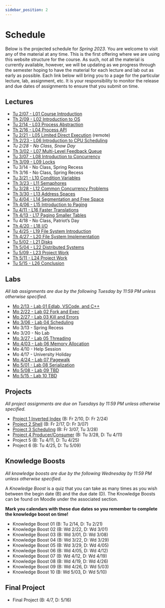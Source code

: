 ```yaml
---
sidebar_position: 2
---
```


# Schedule

Below is the projected schedule for *Spring 2023*. You are welcome to visit any of the material at any time. This is the first offering where we are using this website structure for the course. As such, not all the material is currently available, however, we will be updating as we progress through the semester hoping to have the material for each lecture and lab out as early as possible. Each link below will bring you to a page for the particular lecture, lab, assignment, etc. It is your responsibility to monitor the release and due dates of assignments to ensure that you submit on time.

## Lectures

- [Tu 2/07 - L01 Course Introduction](../../lectures/intro/)
- [Th 2/09 - L02 Introduction to OS](../../lectures/intro-os/)
- [Tu 2/14 - L03 Process Abstraction](../../lectures/process-abstraction/)
- [Th 2/16 - L04 Process API](../../lectures/process-api/)
- [Tu 2/21 - L05 Limited Direct Execution](../../lectures/limited-direct/) (remote)
- [Th 2/23 - L06 Introduction to CPU Scheduling](../../lectures/intro-cpu-sched/)
- *Tu 2/28 - No Class, Snow Day*
- [Th 3/02 - L07 Multi-Level Feedback Queue](../../lectures/mlfq/)
- [Tu 3/07 - L08 Introduction to Concurrency](../../lectures/intro-conc/)
- [Th 3/09 - L09 Locks](../../lectures/locks/)
- Tu 3/14 - No Class, Spring Recess
- Th 3/16 - No Class, Spring Recess
- [Tu 3/21 - L10 Condition Variables](../../lectures/cond-vars/)
- [Th 3/23 - L11 Semaphores](../../lectures/semaphores/)
- [Tu 3/28 - L12 Common Concurrency Problems](../../lectures/conc-problems/)
- [Th 3/30 - L13 Address Spaces](../../lectures/addr-spaces/)
- [Tu 4/04 - L14 Segmentation and Free Space](../../lectures/seg-free-space/)
- [Th 4/06 - L15 Introduction to Paging](../../lectures/intro-paging/)
- [Tu 4/11 - L16 Faster Translations](../../lectures/faster-impl/)
- [Th 4/13 - L17 Paging Smaller Tables](../../lectures/paging-smaller-tables/)
- Tu 4/18 - No Class, Patriot’s Day
- [Th 4/20 - L18 I/O](../../lectures/io/)
- [Tu 4/25 - L19 File System Introduction](../../lectures/fs-intro/)
- [Th 4/27 - L20 File System Implementation](../../lectures/fs-impl/)
- [Tu 5/02 - L21 Disks](../../lectures/disks/)
- [Th 5/04 - L22 Distributed Systems](../../lectures/dist-sys/)
- [Tu 5/09 - L23 Project Work](../../lectures/project-work-1/)
- [Th 5/11 - L24 Project Work](../../lectures/project-work-2/)
- [Tu 5/15 - L26 Conclusion](../../lectures/conclusion/)

## Labs

*All lab assignments are due by the following Tuesday by 11:59 PM unless otherwise specified.*

- [Mo 2/13 - Lab 01 Edlab, VSCode, and C++](/docs/labs/lab01)
- [Mo 2/22 - Lab 02 Fork and Exec](/docs/labs/lab02)
- [Mo 2/27 - Lab 03 Kill and Errors](/docs/labs/lab03)
- [Mo 3/06 - Lab 04 Scheduling](/docs/labs/lab04)
- Mo 3/13 - Spring Recess
- Mo 3/20 - No Lab
- [Mo 3/27 - Lab 05 Threading](/docs/labs/lab05)
- [Mo 4/03 - Lab 06 Memory Allocation](/docs/labs/lab06)
- Mo 4/10 - Help Session
- Mo 4/17 - University Holiday
- [Mo 4/24 - Lab 07 Pagewalk](/docs/labs/lab07)
- [Mo 5/01 - Lab 08 Serialization](/docs/labs/lab08)
- [Mo 5/08 - Lab 09 TBD](/docs/labs/lab09)
- [Mo 5/15 - Lab 10 TBD](/docs/labs/lab10)

## Projects

*All project assignments are due on Tuesdays by 11:59 PM unless otherwise specified.*

- [Project 1 Inverted Index](/docs/projects/inverted-index) (B: Fr 2/10, D: Fr 2/24)
- [Project 2 Shell](/docs/projects/shell) (B: Fr 2/17, D: Fr 3/07)
- [Project 3 Scheduling](/docs/projects/scheduling) (B: Fr 3/07, Tu 3/28)
- [Project 4 Producer/Consumer](/docs/projects/prodcon) (B: Tu 3/28, D: Tu 4/11)
- Project 5 (B: Tu 4/11, D: Tu 4/25)
- Project 6 (B: Tu 4/25, D: Tu 5/09)

## Knowledge Boosts

*All knowledge boosts are due by the following Wednesday by 11:59 PM unless otherwise specified.*

A *Knowledge Boost* is a quiz that you can take as many times as you
wish between the begin date (B) and the due date (D). The Knowledge
Boosts can be found on Moodle under the associated section.

**Mark you calendars with these due dates so you remember to complete
the knowledge boost on time!**

- Knowledge Boost 01 (B: Tu 2/14, D: Tu 2/21)
- Knowledge Boost 02 (B: Wd 2/22, D: Wd 3/01)
- Knowledge Boost 03 (B: Wd 3/01, D: Wd 3/08)
- Knowledge Boost 04 (B: Wd 3/22, D: Wd 3/29)
- Knowledge Boost 05 (B: Wd 3/29, D: Wd 4/05)
- Knowledge Boost 06 (B: Wd 4/05, D: Wd 4/12)
- Knowledge Boost 07 (B: Wd 4/12, D: Wd 4/19)
- Knowledge Boost 08 (B: Wd 4/19, D: Wd 4/26)
- Knowledge Boost 09 (B: Wd 4/26, D: Wd 5/03)
- Knowledge Boost 10 (B: Wd 5/03, D: Wd 5/10)

## Final Project

- Final Project (B: 4/7, D: 5/16)
